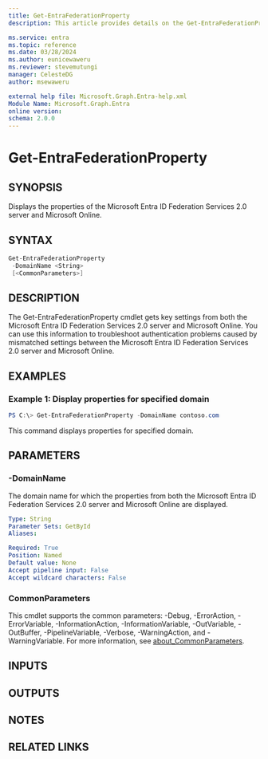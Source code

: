 ```yaml
---
title: Get-EntraFederationProperty
description: This article provides details on the Get-EntraFederationProperty command.

ms.service: entra
ms.topic: reference
ms.date: 03/28/2024
ms.author: eunicewaweru
ms.reviewer: stevemutungi
manager: CelesteDG
author: msewaweru

external help file: Microsoft.Graph.Entra-help.xml
Module Name: Microsoft.Graph.Entra
online version:
schema: 2.0.0
---
```


# Get-EntraFederationProperty

## SYNOPSIS
Displays the properties of the Microsoft Entra ID Federation Services 2.0 server and Microsoft Online.

## SYNTAX

```powershell
Get-EntraFederationProperty 
 -DomainName <String> 
 [<CommonParameters>]
```

## DESCRIPTION
The Get-EntraFederationProperty cmdlet gets key settings from both the Microsoft Entra ID Federation Services 2.0 server and Microsoft Online. You can use this information to troubleshoot authentication problems caused by mismatched settings between the Microsoft Entra ID Federation Services 2.0 server and Microsoft Online.

## EXAMPLES

### Example 1: Display properties for specified domain
```powershell
PS C:\> Get-EntraFederationProperty -DomainName contoso.com
```

This command displays properties for specified domain.

## PARAMETERS

### -DomainName
The domain name for which the properties from both the Microsoft Entra ID Federation Services 2.0 server and Microsoft Online are displayed.

```yaml
Type: String
Parameter Sets: GetById
Aliases:

Required: True
Position: Named
Default value: None
Accept pipeline input: False
Accept wildcard characters: False
```

### CommonParameters
This cmdlet supports the common parameters: -Debug, -ErrorAction, -ErrorVariable, -InformationAction, -InformationVariable, -OutVariable, -OutBuffer, -PipelineVariable, -Verbose, -WarningAction, and -WarningVariable. For more information, see [about_CommonParameters](https://go.microsoft.com/fwlink/?LinkID=113216).

## INPUTS

## OUTPUTS

## NOTES

## RELATED LINKS
